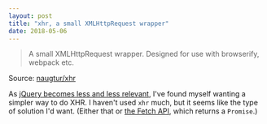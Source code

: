 ```yaml
---
layout: post
title: "xhr, a small XMLHttpRequest wrapper"
date: 2018-05-06
---
```


> A small XMLHttpRequest wrapper. Designed for use with browserify, webpack etc.

Source: [naugtur/xhr](https://github.com/naugtur/xhr)

As [jQuery becomes less and less relevant](http://youmightnotneedjquery.com/), I've found myself wanting a simpler way to do XHR.  I haven't used `xhr` much, but it seems like the type of solution I'd want.  (Either that or [the Fetch API](https://developer.mozilla.org/en-US/docs/Web/API/Fetch_API), which returns a `Promise`.)
